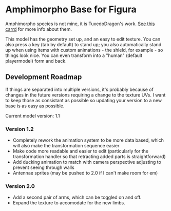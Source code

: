 # Amphimorpho Base for Figura
Amphimorpho species is not mine, it is TuxedoDragon's work. [See this carrd](https://amphimorpho.carrd.co/) for more info about them.

This model has the geometry set up, and an easy to edit texture. You can also press a key (tab by default) to stand up; you also automatically stand up when using items with custom animations - the shield, for example - so things look nice. You can even transform into a "human" (default playermodel) form and back.

## Development Roadmap
If things are separated into multiple versions, it's probably because of changes in the future versions requiring a change to the texture UVs. I want to keep those as consistant as possible so updating your version to a new base is as easy as possible.

Current model version: 1.1

### Version 1.2
* Completely rework the animation system to be more data based, which will also make the transformation sequence easier
* Make code more readable and easier to edit (particularly for the transformation handler so that retracting added parts is straightforward)
* Add ducking animation to match with camera perspective adjusting to prevent seeing through walls
* Antennae sprites (may be pushed to 2.0 if I can't make room for em)

### Version 2.0
* Add a second pair of arms, which can be toggled on and off.
* Expand the texture to accomodate for the new limbs.
